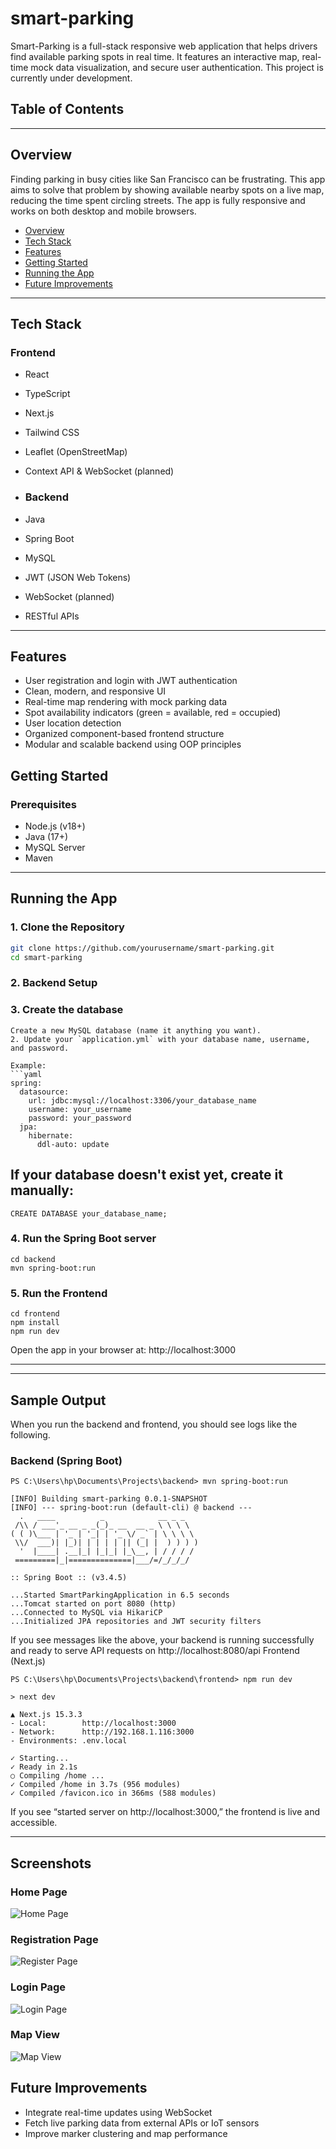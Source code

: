 # smart-parking
Smart-Parking is a full-stack responsive web application that helps drivers find available parking spots in real time. It features an interactive map, real-time mock data visualization, and secure user authentication. This project is currently under development.

## Table of Contents

---

## Overview

Finding parking in busy cities like San Francisco can be frustrating. This app aims to solve that problem by showing available nearby spots on a live map, reducing the time spent circling streets. The app is fully responsive and works on both desktop and mobile browsers.

- [Overview](#overview)
- [Tech Stack](#tech-stack)
- [Features](#features)
- [Getting Started](#getting-started)
- [Running the App](#running-the-app)
- [Future Improvements](#future-improvements)

---

## Tech Stack

### Frontend
- React
- TypeScript
- Next.js
- Tailwind CSS
- Leaflet (OpenStreetMap)
- Context API & WebSocket (planned)



- ### Backend
- Java
- Spring Boot
- MySQL
- JWT (JSON Web Tokens)
- WebSocket (planned)
- RESTful APIs

----

## Features

- User registration and login with JWT authentication
- Clean, modern, and responsive UI
- Real-time map rendering with mock parking data
- Spot availability indicators (green = available, red = occupied)
- User location detection
- Organized component-based frontend structure
- Modular and scalable backend using OOP principles



## Getting Started

### Prerequisites

- Node.js (v18+)
- Java (17+)
- MySQL Server
- Maven

---

## Running the App

### 1. Clone the Repository

```bash
git clone https://github.com/yourusername/smart-parking.git
cd smart-parking

```

### 2. Backend Setup


### 3. Create the database

```
Create a new MySQL database (name it anything you want).  
2. Update your `application.yml` with your database name, username, and password.

Example:
```yaml
spring:
  datasource:
    url: jdbc:mysql://localhost:3306/your_database_name
    username: your_username
    password: your_password
  jpa:
    hibernate:
      ddl-auto: update
```

## If your database doesn't exist yet, create it manually:

```
CREATE DATABASE your_database_name;
```

###  4. Run the Spring Boot server

```
cd backend
mvn spring-boot:run
```

### 5. Run the Frontend 

```
cd frontend
npm install
npm run dev
```
Open the app in your browser at:
http://localhost:3000

---
---

## Sample Output

When you run the backend and frontend, you should see logs like the following.

### Backend (Spring Boot)

```
PS C:\Users\hp\Documents\Projects\backend> mvn spring-boot:run

[INFO] Building smart-parking 0.0.1-SNAPSHOT
[INFO] --- spring-boot:run (default-cli) @ backend ---
  .   ____          _            __ _ _
 /\\ / ___'_ __ _ _(_)_ __  __ _ \ \ \ \
( ( )\___ | '_ | '_| | '_ \/ _` | \ \ \ \
 \\/  ___)| |_)| | | | | || (_| |  ) ) ) )
  '  |____| .__|_| |_|_| |_\__, | / / / /
 =========|_|==============|___/=/_/_/_/

:: Spring Boot :: (v3.4.5)

...Started SmartParkingApplication in 6.5 seconds
...Tomcat started on port 8080 (http)
...Connected to MySQL via HikariCP
...Initialized JPA repositories and JWT security filters

```
If you see messages like the above, your backend is running successfully and ready to serve API requests on http://localhost:8080/api
Frontend (Next.js)

```
PS C:\Users\hp\Documents\Projects\backend\frontend> npm run dev

> next dev

▲ Next.js 15.3.3
- Local:        http://localhost:3000
- Network:      http://192.168.1.116:3000
- Environments: .env.local

✓ Starting...
✓ Ready in 2.1s
○ Compiling /home ...
✓ Compiled /home in 3.7s (956 modules)
✓ Compiled /favicon.ico in 366ms (588 modules)

```
If you see “started server on http://localhost:3000,” the frontend is live and accessible.

---

## Screenshots

### Home Page

![Home Page](./screenshots/home.png)

### Registration Page

![Register Page](./screenshots/register.png)

### Login Page
![Login Page](./screenshots/login.png)

### Map View
![Map View](./screenshots/map.png)

## Future Improvements

- Integrate real-time updates using WebSocket
- Fetch live parking data from external APIs or IoT sensors
- Improve marker clustering and map performance

